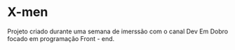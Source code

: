 # X-men

Projeto criado durante uma semana de imerssão com o canal Dev Em Dobro focado em programação Front - end.
